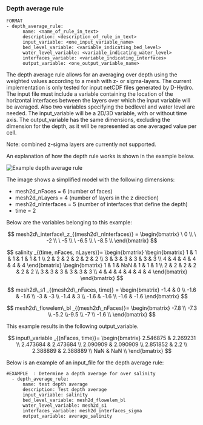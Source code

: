 ### Depth average rule

```
FORMAT
- depth_average_rule:
      name: <name_of_rule_in_text>
      description: <description_of_rule_in_text>
      input_variable: <one_input_variable_name>
      bed_level_variable: <variable_indicating_bed_level>
      water_level_variable: <variable_indicating_water_level>
      interfaces_variable: <variable_indicating_interfaces>
      output_variable: <one_output_variable_name>
```

The depth average rule allows for an averaging over depth using the weighted values according to a mesh with z- or sigma-layers. The current implementation is only tested for input netCDF files generated by D-Hydro. The input file must include a variable containing the location of the horizontal interfaces between the layers over which the input variable will be averaged. Also two variables specifying the bedlevel and water level are needed. The input_variable will be a 2D/3D variable, with or without time axis. The output_variable has the same dimensions, excluding the dimension for the depth, as it will be represented as one averaged value per cell.

Note: combined z-sigma layers are currently not supported.

An explanation of how the depth rule works is shown in the example below.

![Example depth average rule](../assets/images/3_depth_average.png "An example of a simplified grid with Z-layers. This model has 6 faces, 4 layers and 2 timesteps.")

The image shows a simplified model with the following dimensions:
- mesh2d_nFaces = 6 (number of faces)
- mesh2d_nLayers = 4 (number of layers in the z direction)
- mesh2d_nInterfaces = 5 (number of interfaces that define the depth)
- time = 2

Below are the variables belonging to this example:

$$
mesh2d\_interface\_z_{(mesh2d\_nInterfaces)} =
\begin{bmatrix}
\ 0 \\
\ -2 \\
\ -5 \\
\ -6.5 \\
\ -8.5 \\
\end{bmatrix}
$$

$$
salinity _{(time, nFaces, nLayers)}=
\begin{bmatrix}
      \begin{bmatrix}
            1 & 1 & 1 & 1 & 1 & 1 \\
            2 & 2 & 2 & 2 & 2 & 2 \\
            3 & 3 & 3 & 3 & 3 & 3 \\
            4 & 4 & 4 & 4 & 4 & 4
      \end{bmatrix}
      \begin{bmatrix}
            1 & 1 & NaN & 1 & 1 & 1 \\
            2 & 2 & 2 & 2 & 2 & 2 \\
            3 & 3 & 3 & 3 & 3 & 3 \\
            4 & 4 & 4 & 4 & 4 & 4
      \end{bmatrix}
\end{bmatrix}
$$

$$
mesh2d\_s1 _{(mesh2d\_nFaces, time)} =
\begin{bmatrix}
      -1.4 & 0 \\
      -1.6 & -1.6 \\
      -3 & -3 \\
      -1.4 & 3 \\
      -1.6 & -1.6 \\
      -1.6 & -1.6
\end{bmatrix}
$$

$$
mesh2d\_flowelem\_bl _{(mesh2d\_nFaces)}=
\begin{bmatrix}
      -7.8 \\ -7.3 \\ -5.2 \\-9.5 \\ -7 \\ -1.6 \\
\end{bmatrix}
$$

This example results in the following output_variable.

$$
input\_variable _{(nFaces, time)}=
\begin{bmatrix}
      2.546875 & 2.269231 \\
      2.473684 & 2.473684 \\
      2.090909 & 2.090909 \\
      2.851852 & 2.2 \\
      2.388889 & 2.388889 \\
      NaN & NaN \\
\end{bmatrix}
$$


Below is an example of an input_file for the depth average rule:

```
#EXAMPLE  : Determine a depth average for over salinity
  - depth_average_rule:
      name: test depth average
      description: Test depth average
      input_variable: salinity
      bed_level_variable: mesh2d_flowelem_bl
      water_level_variable: mesh2d_s1
      interfaces_variable: mesh2d_interfaces_sigma
      output_variable: average_salinity
```